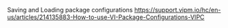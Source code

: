 Saving and Loading package configurations
https://support.vipm.io/hc/en-us/articles/214135883-How-to-use-VI-Package-Configurations-VIPC

